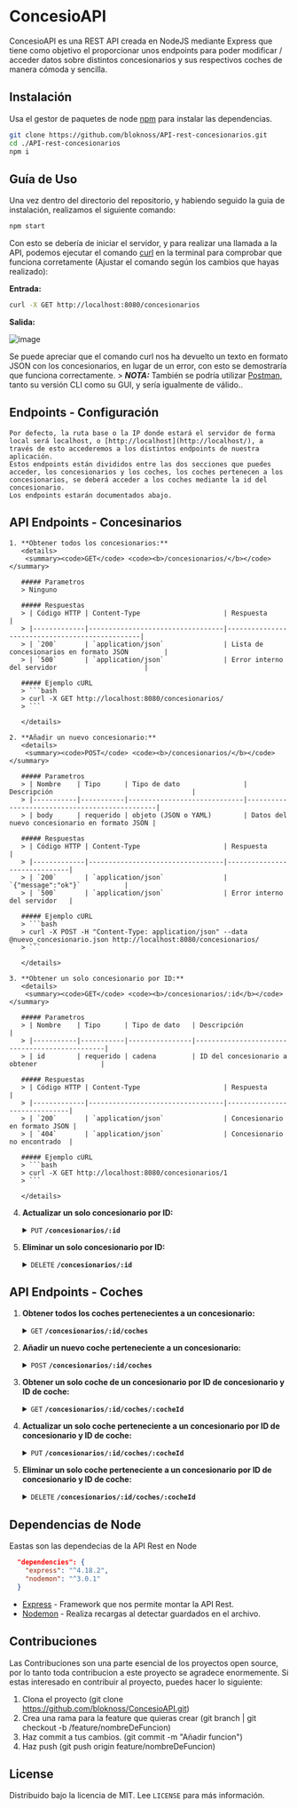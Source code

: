 # ConcesioAPI

ConcesioAPI es una REST API creada en NodeJS mediante Express que tiene como objetivo el proporcionar unos endpoints para poder modificar / acceder datos sobre distintos concesionarios y sus respectivos coches de manera cómoda y sencilla.

## Instalación

Usa el gestor de paquetes de node [npm](https://www.npmjs.com/) para instalar las dependencias.

```bash
git clone https://github.com/bloknoss/API-rest-concesionarios.git
cd ./API-rest-concesionarios
npm i
```

## Guía de Uso
Una vez dentro del directorio del repositorio, y habiendo seguido la guia de instalación, realizamos el siguiente comando:
```bash
npm start
```
Con esto se debería de iniciar el servidor, y para realizar una llamada a la API, podemos ejecutar el comando [curl](https://curl.se/docs/) en la terminal para comprobar que funciona corretamente (Ajustar el comando según los cambios que hayas realizado):

**Entrada:**
```bash
curl -X GET http://localhost:8080/concesionarios
```
**Salida:**

![image](https://i.imgur.com/YVzFlDg.png)

Se puede apreciar que el comando curl nos ha devuelto un texto en formato JSON con los concesionarios, en lugar de un error, con esto se demostraría que funciona correctamente.
    > **_NOTA:_** También se podría utilizar [Postman](https://www.postman.com/), tanto su versión CLI como su GUI, y sería igualmente de válido..

## Endpoints - Configuración
    Por defecto, la ruta base o la IP donde estará el servidor de forma local será localhost, o [http://localhost](http://localhost/), a través de esto accederemos a los distintos endpoints de nuestra aplicación.
    Estos endpoints están divididos entre las dos secciones que puedes acceder, los concesionarios y los coches, los coches pertenecen a los concesionarios, se deberá acceder a los coches mediante la id del concesionario.
    Los endpoints estarán documentados abajo.

## API Endpoints - Concesinarios

    1. **Obtener todos los concesionarios:**
       <details>
        <summary><code>GET</code> <code><b>/concesionarios/</b></code></summary>

       ##### Parametros
       > Ninguno

       ##### Respuestas
       > | Código HTTP | Content-Type                     | Respuesta                                      |
       > |-------------|----------------------------------|------------------------------------------------|
       > | `200`       | `application/json`               | Lista de concesionarios en formato JSON         |
       > | `500`       | `application/json`               | Error interno del servidor                      |

       ##### Ejemplo cURL
       > ```bash
       > curl -X GET http://localhost:8080/concesionarios/
       > ```

       </details>

    2. **Añadir un nuevo concesionario:**
       <details>
        <summary><code>POST</code> <code><b>/concesionarios/</b></code></summary>

       ##### Parametros
       > | Nombre    | Tipo      | Tipo de dato                | Descripción                                   |
       > |-----------|-----------|-----------------------------|-----------------------------------------------|
       > | body      | requerido | objeto (JSON o YAML)        | Datos del nuevo concesionario en formato JSON |

       ##### Respuestas
       > | Código HTTP | Content-Type                     | Respuesta                    |
       > |-------------|----------------------------------|------------------------------|
       > | `200`       | `application/json`               | `{"message":"ok"}`           |
       > | `500`       | `application/json`               | Error interno del servidor   |

       ##### Ejemplo cURL
       > ```bash
       > curl -X POST -H "Content-Type: application/json" --data @nuevo_concesionario.json http://localhost:8080/concesionarios/
       > ```

       </details>

    3. **Obtener un solo concesionario por ID:**
       <details>
        <summary><code>GET</code> <code><b>/concesionarios/:id</b></code></summary>

       ##### Parametros
       > | Nombre    | Tipo      | Tipo de dato   | Descripción                                   |
       > |-----------|-----------|----------------|-----------------------------------------------|
       > | id        | requerido | cadena         | ID del concesionario a obtener                |

       ##### Respuestas
       > | Código HTTP | Content-Type                     | Respuesta                    |
       > |-------------|----------------------------------|------------------------------|
       > | `200`       | `application/json`               | Concesionario en formato JSON |
       > | `404`       | `application/json`               | Concesionario no encontrado  |

       ##### Ejemplo cURL
       > ```bash
       > curl -X GET http://localhost:8080/concesionarios/1
       > ```

       </details>

4. **Actualizar un solo concesionario por ID:**
   <details>
    <summary><code>PUT</code> <code><b>/concesionarios/:id</b></code></summary>

   ##### Parametros
   > | Nombre    | Tipo      | Tipo de dato                | Descripción                                   |
   > |-----------|-----------|-----------------------------|-----------------------------------------------|
   > | id        | requerido | cadena                      | ID del concesionario a actualizar              |
   > | body      | requerido | objeto (JSON o YAML)        | Datos actualizados del concesionario en formato JSON |

   ##### Respuestas
   > | Código HTTP | Content-Type                     | Respuesta                    |
   > |-------------|----------------------------------|------------------------------|
   > | `200`       | `application/json`               | `{"message":"ok"}`           |
   > | `404`       | `application/json`               | Concesionario no encontrado  |

   ##### Ejemplo cURL
   > ```bash
   > curl -X PUT -H "Content-Type: application/json" --data @concesionario_actualizado.json http://localhost:8080/concesionarios/1
   > ```

   </details>

5. **Eliminar un solo concesionario por ID:**
   <details>
    <summary><code>DELETE</code> <code><b>/concesionarios/:id</b></code></summary>

   ##### Parametros
   > | Nombre    | Tipo      | Tipo de dato   | Descripción                                   |
   > |-----------|-----------|----------------|-----------------------------------------------|
   > | id        | requerido | cadena         | ID del concesionario a borrar                  |

   ##### Respuestas
   > | Código HTTP | Content-Type                     | Respuesta                    |
   > |-------------|----------------------------------|------------------------------|
   > | `200`       | `application/json`               | `{"message":"ok"}`           |
   > | `404`       | `application/json`               | Concesionario no encontrado  |

   ##### Ejemplo cURL
   > ```bash
   > curl -X DELETE http://localhost:8080/concesionarios/1
   > ```

   </details>

## API Endpoints - Coches

1. **Obtener todos los coches pertenecientes a un concesionario:**
   <details>
    <summary><code>GET</code> <code><b>/concesionarios/:id/coches</b></code></summary>

   ##### Parametros
   > | Nombre    | Tipo      | Tipo de dato   | Descripción                                   |
   > |-----------|-----------|----------------|-----------------------------------------------|
   > | id        | requerido | cadena         | ID del concesionario a obtener                |

   ##### Respuestas
   > | Código HTTP | Content-Type                     | Respuesta                    |
   > |-------------|----------------------------------|------------------------------|
   > | `200`       | `application/json`               | Lista de coches en formato JSON |
   > | `404`       | `application/json`               | Concesionario no encontrado  |

   ##### Ejemplo cURL
   > ```bash
   > curl -X GET http://localhost:8080/concesionarios/1/coches
   > ```

   </details>

2. **Añadir un nuevo coche perteneciente a un concesionario:**
   <details>
    <summary><code>POST</code> <code><b>/concesionarios/:id/coches</b></code></summary>

   ##### Parametros
   > | Nombre    | Tipo      | Tipo de dato                | Descripción                                   |
   > |-----------|-----------|-----------------------------|-----------------------------------------------|
   > | id        | requerido | cadena                      | ID del concesionario al que pertenece el coche |
   > | body      | requerido | objeto (JSON o YAML)        | Datos del nuevo coche en formato JSON          |

   ##### Respuestas
   > | Código HTTP | Content-Type                     | Respuesta                    |
   > |-------------|----------------------------------|------------------------------|
   > | `200`       | `application/json`               | `{"message":"ok"}`           |
   > | `404`       | `application/json`               | Concesionario no encontrado  |

   ##### Ejemplo cURL
   > ```bash
   > curl -X POST -H "Content-Type: application/json" --data @nuevo_coche.json http://localhost:8080/concesionarios/1/coches
   > ```

   </details>

3. **Obtener un solo coche de un concesionario por ID de concesionario y ID de coche:**
   <details>
    <summary><code>GET</code> <code><b>/concesionarios/:id/coches/:cocheId</b></code></summary>

   ##### Parametros
   > | Nombre    | Tipo      | Tipo de dato   | Descripción                                   |
   > |-----------|-----------|----------------|-----------------------------------------------|
   > | id        | requerido | cadena         | ID del concesionario a obtener                |
   > | cocheId   | requerido | cadena         | ID del coche a obtener                       |

   ##### Respuestas
   > | Código HTTP | Content-Type                     | Respuesta                    |
   > |-------------|----------------------------------|------------------------------|
   > | `200`       | `application/json`               | Coche en formato JSON        |
   > | `404`       | `application/json`               | Coche no encontrado           |

   ##### Ejemplo cURL
   > ```bash
   > curl -X GET http://localhost:8080/concesionarios/1/coches/0
   > ```

   </details>

4. **Actualizar un solo coche perteneciente a un concesionario por ID de concesionario y ID de coche:**
   <details>
    <summary><code>PUT</code> <code><b>/concesionarios/:id/coches/:cocheId</b></code></summary>

   ##### Parametros
   > | Nombre    | Tipo      | Tipo de dato                | Descripción                                   |
   > |-----------|-----------|-----------------------------|-----------------------------------------------|
   > | id        | requerido | cadena                      | ID del concesionario al que pertenece el coche |
   > | cocheId   | requerido | cadena                      | ID del coche a actualizar                    |
   > | body      | requerido | objeto (JSON o YAML)        | Datos actualizados del coche en formato JSON |

    ##### Respuestas
   > | Código HTTP | Content-Type                     | Respuesta                    |
   > |-------------|----------------------------------|------------------------------|
   > | `200`       | `application/json`               | Coche en formato JSON        |
   > | `404`       | `application/json`               | Coche no encontrado           |

    ##### Ejemplo cURL
   > ```bash
   > curl -X GET http://localhost:8080/concesionarios/1/coches/0
   > ```

   </details>

5. **Eliminar un solo coche perteneciente a un concesionario por ID de concesionario y ID de coche:**

   <details>
    <summary><code>DELETE</code> <code><b>/concesionarios/:id/coches/:cocheId</b></code></summary>

   ##### Parametros
   > | Nombre    | Tipo      | Tipo de dato   | Descripción                                   |
   > |-----------|-----------|----------------|-----------------------------------------------|
   > | id        | requerido | cadena         | ID del concesionario al que pertenece el coche |
   > | cocheId   | requerido | cadena         | ID del coche a borrar                        |

   ##### Respuestas
   > | Código HTTP | Content-Type                     | Respuesta                    |
   > |-------------|----------------------------------|------------------------------|
   > | `200`       | `application/json`               | `{"message":"ok"}`           |
   > | `404`       | `application/json`               | Coche no encontrado           |

   ##### Ejemplo cURL
   > ```bash
   > curl -X DELETE http://localhost:8080/concesionarios/1/coches/0
   > ```

   </details>

## Dependencias de Node
Eastas son las dependecias de la API Rest en Node
```json
  "dependencies": {
    "express": "^4.18.2",
    "nodemon": "^3.0.1"
  }
```

- [Express](https://www.npmjs.com/package/express) - Framework que nos permite montar la API Rest.
- [Nodemon](https://www.npmjs.com/package/nodemon) - Realiza recargas al detectar guardados en el archivo.

## Contribuciones
Las Contribuciones son una parte esencial de los proyectos open source, por lo tanto toda contribucion a este proyecto se agradece enormemente.
Si estas interesado en contribuir al proyecto, puedes hacer lo siguiente:
1. Clona el proyecto (git clone https://github.com/bloknoss/ConcesioAPI.git)
2. Crea una rama para la feature que quieras crear (git branch | git checkout -b /feature/nombreDeFuncion)
3. Haz commit a tus cambios. (git commit -m "Añadir funcion")
4. Haz push (git push origin feature/nombreDeFuncion)

## License

Distribuido bajo la licencia de MIT. Lee `LICENSE` para más información.

